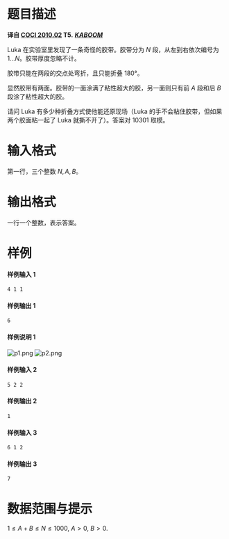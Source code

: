 
# 题目描述

 **译自 [COCI 2010.02](http://hsin.hr/coci/archive/2009_2010/) T5.** ***[KABOOM](http://hsin.hr/coci/archive/2009_2010/contest4_tasks.pdf)***

Luka 在实验室里发现了一条奇怪的胶带。胶带分为 $N$ 段，从左到右依次编号为 $1\ldots N$。胶带厚度忽略不计。

胶带只能在两段的交点处弯折，且只能折叠 180°。

显然胶带有两面。胶带的一面涂满了粘性超大的胶，另一面则只有前 $A$ 段和后 $B$ 段涂了粘性超大的胶。

请问 Luka 有多少种折叠方式使他能还原现场（Luka 的手不会粘住胶带，但如果两个胶面粘一起了 Luka 就撕不开了）。答案对 $10301$ 取模。


# 输入格式

第一行，三个整数 $N,A,B$。  


# 输出格式

一行一个整数，表示答案。

# 样例

#### 样例输入 1
```plain
4 1 1
```
#### 样例输出 1
```plain
6
```
#### 样例说明 1

![p1.png](/source/loj/2964/img/aHR0cHM6Ly9pLmxvbGkubmV0LzIwMTgvMTIvMzAvNWMyOGM3NjFlZTNhMy5wbmc=.png)
![p2.png](/source/loj/2964/img/aHR0cHM6Ly9pLmxvbGkubmV0LzIwMTgvMTIvMzAvNWMyOGM3NjFlNDhjMC5wbmc=.png)

#### 样例输入 2
```plain
5 2 2
```
#### 样例输出 2
```plain
1
```
#### 样例输入 3
```plain
6 1 2
```
#### 样例输出 3
```plain
7
```

# 数据范围与提示

$1\le A+B\le N\le 1000,$ $A>0,$ $B>0$.

